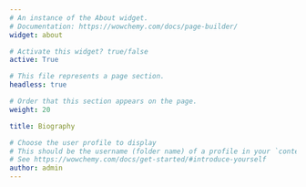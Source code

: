 ```yaml
---
# An instance of the About widget.
# Documentation: https://wowchemy.com/docs/page-builder/
widget: about

# Activate this widget? true/false
active: True

# This file represents a page section.
headless: true

# Order that this section appears on the page.
weight: 20

title: Biography

# Choose the user profile to display
# This should be the username (folder name) of a profile in your `content/authors/` folder.
# See https://wowchemy.com/docs/get-started/#introduce-yourself
author: admin
---
```

